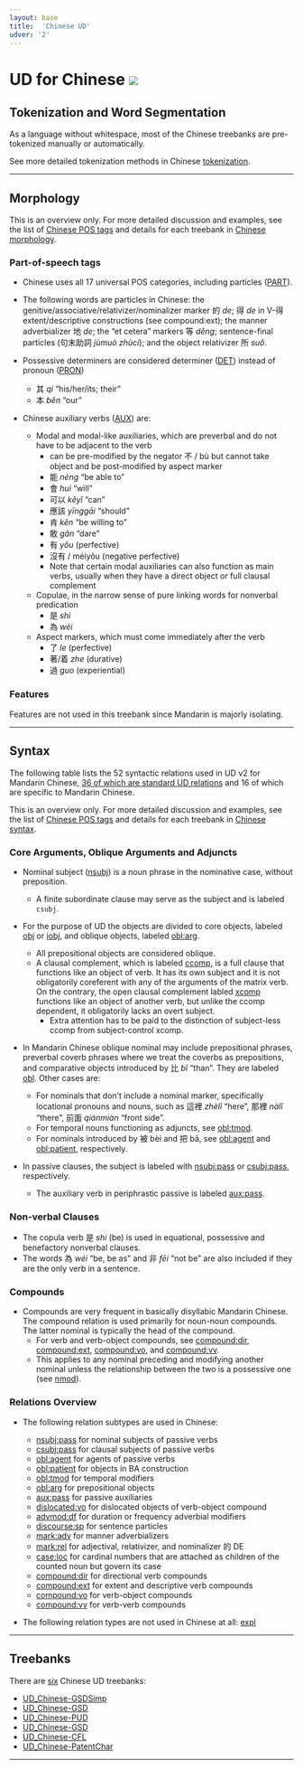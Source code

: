 ```yaml
---
layout: base
title:  'Chinese UD'
udver: '2'
---
```


# UD for Chinese <span class="flagspan"><img class="flag" src="../../flags/svg/CN.svg" /></span>


## Tokenization and Word Segmentation

As a language without whitespace, most of the Chinese treebanks are pre-tokenized manually or automatically.

See more detailed tokenization methods in Chinese [tokenization](tokenization.html).


---

## Morphology

This is an overview only. For more detailed discussion and examples, see the list of [Chinese POS tags](pos-index.html) and details for each treebank in [Chinese morphology](morphology.html).


### Part-of-speech tags

* Chinese uses all 17 universal POS categories, including particles ([PART]()).

* The following words are particles in Chinese: the genitive/associative/relativizer/nominalizer marker 的 _de_; 得 _de_ in V-得 extent/descriptive constructions (see compound:ext); the manner adverbializer 地 _de_; the “et cetera” markers 等 _děng_; sentence-final particles (句末助詞 _jùmuò zhùcí_); and the object relativizer 所 _suǒ_.

* Possessive determiners are considered determiner ([DET]()) instead of pronoun ([PRON]()) 
  * 其 _qí_ “his/her/its; their”
  * 本 _běn_ “our”

* Chinese auxiliary verbs ([AUX]()) are:
  * Modal and modal-like auxiliaries, which are preverbal and do not have to be adjacent to the verb
    * can be pre-modified by the negator 不 / bù but cannot take object and be post-modified by aspect marker
    * 能 _néng_ “be able to”
    * 會 _huì_ “will”
    * 可以 _kěyǐ_ “can”
    * 應該 _yīnggāi_ “should”
    * 肯 _kěn_ “be willing to”
    * 敢 _gǎn_ “dare”
    * 有 _yǒu_ (perfective)
    * 沒有 / méiyǒu (negative perfective)
    * Note that certain modal auxiliaries can also function as main verbs, usually when they have a direct object or full clausal complement
  * Copulae, in the narrow sense of pure linking words for nonverbal predication
    * 是 _shì_
    * 為 _wéi_
  * Aspect markers, which must come immediately after the verb
    * 了 _le_ (perfective)
    * 著/着 _zhe_ (durative)
    * 過 _guo_ (experiential)


### Features

Features are not used in this treebank since Mandarin is majorly isolating.



---

## Syntax

The following table lists the 52 syntactic relations used in UD v2 for Mandarin Chinese, [36 of which are standard UD relations](https://universaldependencies.org/u/dep/) and 16 of which are specific to Mandarin Chinese.

This is an overview only. For more detailed discussion and examples, see the list of [Chinese POS tags](dep-index.html) and details for each treebank in [Chinese syntax](syntax.html).


### Core Arguments, Oblique Arguments and Adjuncts

* Nominal subject ([nsubj]()) is a noun phrase in the nominative case, without preposition.
  * A finite subordinate clause may serve as the subject and is labeled `csubj`.

* For the purpose of UD the objects are divided to core objects, labeled [obj]() or [iobj](),
  and oblique objects, labeled [obl:arg]().
  * All prepositional objects are considered oblique.
  * A clausal complement, which is labeled [ccomp](), is a full clause that functions like an object of verb. It has its own subject and it is not obligatorily coreferent with any of the arguments of the matrix verb. On the contrary, the open clausal complement labled [xcomp]() functions like an object of another verb, but unlike the ccomp dependent, it obligatorily lacks an overt subject. 
    * Extra attention has to be paid to the distinction of subject-less ccomp from subject-control xcomp.

* In Mandarin Chinese oblique nominal may include prepositional phrases, preverbal coverb phrases where we treat the coverbs as prepositions, and comparative objects introduced by 比 _bǐ_ “than”. They are labeled [obl](). Other cases are:
  * For nominals that don’t include a nominal marker, specifically locational pronouns and nouns, such as 這裡 _zhèlǐ_ “here”, 那裡 _nàlǐ_ “there”, 前面 _qiánmiàn_ “front side”. 
  * For temporal nouns functioning as adjuncts, see [obl:tmod]().
  * For nominals introduced by 被 bèi and 把 bǎ, see [obl:agent]() and [obl:patient](), respectively.

* In passive clauses, the subject is labeled with [nsubj:pass]() or [csubj:pass](), respectively.
  * The auxiliary verb in periphrastic passive is labeled [aux:pass]().


### Non-verbal Clauses

* The copula verb 是 _shi_ (be) is used in equational, possessive and benefactory nonverbal clauses.
* The words 為 _wéi_ “be, be as” and 非 _fēi_ “not be” are also included if they are the only verb in a sentence.


### Compounds

* Compounds are very frequent in basically disyllabic Mandarin Chinese. The compound relation is used primarily for noun-noun compounds. The latter nominal is typically the head of the compound.
  * For verb and verb-object compounds, see [compound:dir](), [compound:ext](), [compound:vo](), and [compound:vv](). 
  * This applies to any nominal preceding and modifying another nominal unless the relationship between the two is a possessive one (see [nmod]()). 


### Relations Overview

* The following relation subtypes are used in Chinese:
  * [nsubj:pass]() for nominal subjects of passive verbs
  * [csubj:pass]() for clausal subjects of passive verbs
  * [obl:agent]() for agents of passive verbs
  * [obl:patient]() for objects in BA construction
  * [obl:tmod]() for temporal modifiers
  * [obl:arg]() for prepositional objects
  * [aux:pass]() for passive auxiliaries
  * [dislocated:vo]() for dislocated objects of verb-object compound
  * [advmod:df]() for duration or frequency adverbial modifiers
  * [discourse:sp]() for sentence particles
  * [mark:adv]() for manner adverbializers
  * [mark:rel]() for adjectival, relativizer, and nominalizer 的 DE
  * [case:loc]() for cardinal numbers that are attached as children of the counted noun but govern its case
  * [compound:dir]() for directional verb compounds
  * [compound:ext]() for extent and descriptive verb compounds
  * [compound:vo]() for verb-object compounds
  * [compound:vv]() for verb-verb compounds

* The following relation types are not used in Chinese at all:
  [expl]()



---

## Treebanks

There are [six](../treebanks/zh-comparison.html) Chinese UD treebanks:

  * [UD_Chinese-GSDSimp](../treebanks/zh_gsdsimp/index.html)
  * [UD_Chinese-GSD](../treebanks/zh_gsd/index.html)
  * [UD_Chinese-PUD](../treebanks/zh_pud/index.html)
  * [UD_Chinese-GSD](../treebanks/zh_hk/index.html)
  * [UD_Chinese-CFL](../treebanks/zh_cfl/index.html)
  * [UD_Chinese-PatentChar](../treebanks/zh_patentchar/index.html)


---



